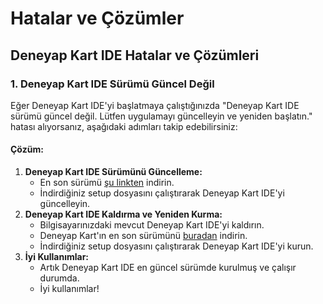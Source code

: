 # Hatalar ve Çözümler

## Deneyap Kart IDE Hatalar ve Çözümleri

### 1. Deneyap Kart IDE Sürümü Güncel Değil

Eğer Deneyap Kart IDE'yi başlatmaya çalıştığınızda "Deneyap Kart IDE sürümü güncel değil. Lütfen uygulamayı güncelleyin ve yeniden başlatın." hatası alıyorsanız, aşağıdaki adımları takip edebilirsiniz:

#### Çözüm:

1. **Deneyap Kart IDE Sürümünü Güncelleme:**
   * En son sürümü [şu linkten](https://mth.tc/DeneyapKartIDE) indirin.
   * İndirdiğiniz setup dosyasını çalıştırarak Deneyap Kart IDE'yi güncelleyin.
2. **Deneyap Kart IDE Kaldırma ve Yeniden Kurma:**
   * Bilgisayarınızdaki mevcut Deneyap Kart IDE'yi kaldırın.
   * Deneyap Kart'ın en son sürümünü [buradan](https://mth.tc/DeneyapKartIDE) indirin.
   * İndirdiğiniz setup dosyasını çalıştırarak Deneyap Kart IDE'yi kurun.
3. **İyi Kullanımlar:**
   * Artık Deneyap Kart IDE en güncel sürümde kurulmuş ve çalışır durumda.
   * İyi kullanımlar!
